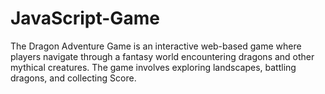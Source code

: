 # JavaScript-Game
<p>The Dragon Adventure Game is an interactive web-based game where players navigate through a fantasy world encountering dragons and other mythical creatures. The game involves exploring landscapes, battling dragons, and collecting Score.</p>
